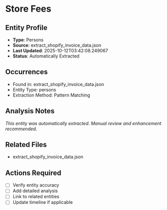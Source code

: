 # Store Fees

## Entity Profile
- **Type**: Persons
- **Source**: extract_shopify_invoice_data.json
- **Last Updated**: 2025-10-12T03:42:08.249067
- **Status**: Automatically Extracted

## Occurrences
- Found in: extract_shopify_invoice_data.json
- Entity Type: persons
- Extraction Method: Pattern Matching

## Analysis Notes
*This entity was automatically extracted. Manual review and enhancement recommended.*

## Related Files
- extract_shopify_invoice_data.json

## Actions Required
- [ ] Verify entity accuracy
- [ ] Add detailed analysis
- [ ] Link to related entities
- [ ] Update timeline if applicable
